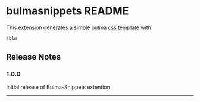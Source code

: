 # bulmasnippets README

This extension generates a simple bulma css template
with
```javascript
!blm
```

## Release Notes

### 1.0.0

Initial release of Bulma-Snippets extention

-----------------------------------------------------------------------------------------------------------
